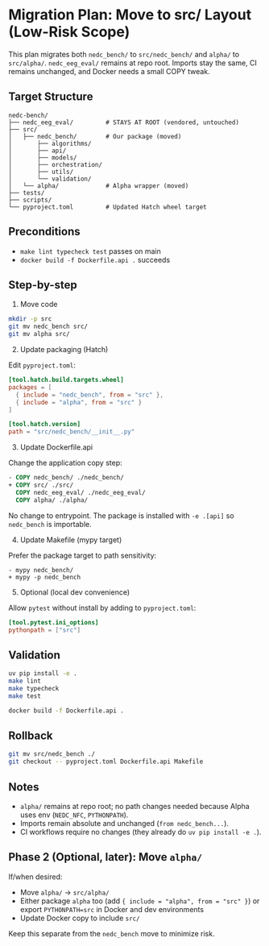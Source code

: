 # Migration Plan: Move to src/ Layout (Low-Risk Scope)

This plan migrates both `nedc_bench/` to `src/nedc_bench/` and `alpha/` to `src/alpha/`. `nedc_eeg_eval/` remains at repo root. Imports stay the same, CI remains unchanged, and Docker needs a small COPY tweak.

## Target Structure

```
nedc-bench/
├── nedc_eeg_eval/         # STAYS AT ROOT (vendored, untouched)
├── src/
│   ├── nedc_bench/        # Our package (moved)
│       ├── algorithms/
│       ├── api/
│       ├── models/
│       ├── orchestration/
│       ├── utils/
│       └── validation/
│   └── alpha/             # Alpha wrapper (moved)
├── tests/
├── scripts/
└── pyproject.toml         # Updated Hatch wheel target
```

## Preconditions

- `make lint typecheck test` passes on main
- `docker build -f Dockerfile.api .` succeeds

## Step-by-step

1. Move code

```bash
mkdir -p src
git mv nedc_bench src/
git mv alpha src/
```

2. Update packaging (Hatch)

Edit `pyproject.toml`:

```toml
[tool.hatch.build.targets.wheel]
packages = [
  { include = "nedc_bench", from = "src" },
  { include = "alpha", from = "src" }
]

[tool.hatch.version]
path = "src/nedc_bench/__init__.py"
```

3. Update Dockerfile.api

Change the application copy step:

```dockerfile
- COPY nedc_bench/ ./nedc_bench/
+ COPY src/ ./src/
  COPY nedc_eeg_eval/ ./nedc_eeg_eval/
  COPY alpha/ ./alpha/
```

No change to entrypoint. The package is installed with `-e .[api]` so `nedc_bench` is importable.

4. Update Makefile (mypy target)

Prefer the package target to path sensitivity:

```make
- mypy nedc_bench/
+ mypy -p nedc_bench
```

5. Optional (local dev convenience)

Allow `pytest` without install by adding to `pyproject.toml`:

```toml
[tool.pytest.ini_options]
pythonpath = ["src"]
```

## Validation

```bash
uv pip install -e .
make lint
make typecheck
make test

docker build -f Dockerfile.api .
```

## Rollback

```bash
git mv src/nedc_bench ./
git checkout -- pyproject.toml Dockerfile.api Makefile
```

## Notes

- `alpha/` remains at repo root; no path changes needed because Alpha uses env (`NEDC_NFC`, `PYTHONPATH`).
- Imports remain absolute and unchanged (`from nedc_bench...`).
- CI workflows require no changes (they already do `uv pip install -e .`).

## Phase 2 (Optional, later): Move `alpha/`

If/when desired:

- Move `alpha/` → `src/alpha/`
- Either package `alpha` too (add `{ include = "alpha", from = "src" }`) or export `PYTHONPATH=src` in Docker and dev environments
- Update Docker copy to include `src/`

Keep this separate from the `nedc_bench` move to minimize risk.
